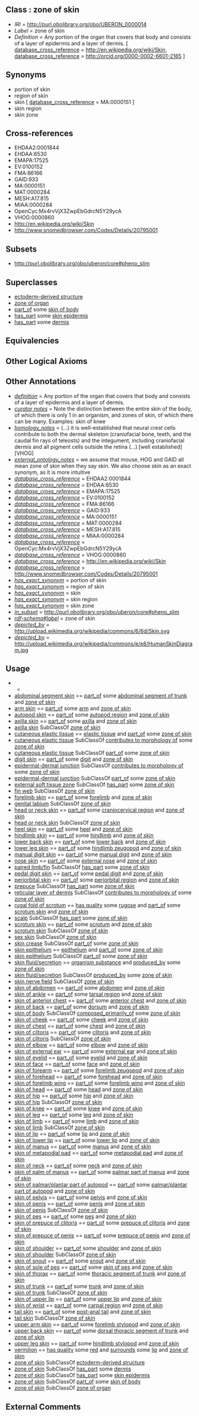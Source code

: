 
## Class : zone of skin

 * *IRI* = http://purl.obolibrary.org/obo/UBERON_0000014
 * *Label* = zone of skin
 * *Definition* = Any portion of the organ that covers that body and consists of a layer of epidermis and a layer of dermis. [ [database_cross_reference](../../ef/oboInOwl#hasDbXref.md) = http://en.wikipedia.org/wiki/Skin, [database_cross_reference](../../ef/oboInOwl#hasDbXref.md) = http://orcid.org/0000-0002-6601-2165 ]

## Synonyms

 * portion of skin
 * region of skin
 * skin [ [database_cross_reference](../../ef/oboInOwl#hasDbXref.md) = MA:0000151 ]
 * skin region
 * skin zone

## Cross-references

 * EHDAA2:0001844
 * EHDAA:6530
 * EMAPA:17525
 * EV:0100152
 * FMA:86166
 * GAID:933
 * MA:0000151
 * MAT:0000284
 * MESH:A17.815
 * MIAA:0000284
 * OpenCyc:Mx4rvVjX3ZwpEbGdrcN5Y29ycA
 * VHOG:0000860
 * http://en.wikipedia.org/wiki/Skin
 * http://www.snomedbrowser.com/Codes/Details/20795001

## Subsets

 * http://purl.obolibrary.org/obo/uberon/core#pheno_slim

## Superclasses

 * [ectoderm-derived structure](../../UBERON/21/UBERON_0004121.md)
 * [zone of organ](../../UBERON/44/UBERON_0034944.md)
 * [part_of](../../BFO/50/BFO_0000050.md) some [skin of body](../../UBERON/97/UBERON_0002097.md)
 * [has_part](../../BFO/51/BFO_0000051.md) some [skin epidermis](../../UBERON/03/UBERON_0001003.md)
 * [has_part](../../BFO/51/BFO_0000051.md) some [dermis](../../UBERON/67/UBERON_0002067.md)

## Equivalencies


## Other Logical Axioms


## Other Annotations

 * *[definition](../../IAO/15/IAO_0000115.md)* = Any portion of the organ that covers that body and consists of a layer of epidermis and a layer of dermis.
 * *[curator notes](../../IAO/32/IAO_0000232.md)* =  Note the distinction between the entire skin of the body, of which there is only 1 in an organism, and zones of skin, of which there can be many. Examples: skin of knee
 * *[homology_notes](../../UBPROP/03/UBPROP_0000003.md)* = (...) it is well-established that neural crest cells contribute to both the dermal skeleton (craniofacial bone, teeth, and the caudal fin rays of teleosts) and the integument, including craniofacial dermis and all pigment cells outside the retina (...).[well established][VHOG]
 * *[external_ontology_notes](../../UBPROP/12/UBPROP_0000012.md)* = we assume that mouse, HOG and GAID all mean zone of skin when they say skin. We also choose skin as an exact synonym, as it is more intuitive
 * *[database_cross_reference](../../ef/oboInOwl#hasDbXref.md)* = EHDAA2:0001844
 * *[database_cross_reference](../../ef/oboInOwl#hasDbXref.md)* = EHDAA:6530
 * *[database_cross_reference](../../ef/oboInOwl#hasDbXref.md)* = EMAPA:17525
 * *[database_cross_reference](../../ef/oboInOwl#hasDbXref.md)* = EV:0100152
 * *[database_cross_reference](../../ef/oboInOwl#hasDbXref.md)* = FMA:86166
 * *[database_cross_reference](../../ef/oboInOwl#hasDbXref.md)* = GAID:933
 * *[database_cross_reference](../../ef/oboInOwl#hasDbXref.md)* = MA:0000151
 * *[database_cross_reference](../../ef/oboInOwl#hasDbXref.md)* = MAT:0000284
 * *[database_cross_reference](../../ef/oboInOwl#hasDbXref.md)* = MESH:A17.815
 * *[database_cross_reference](../../ef/oboInOwl#hasDbXref.md)* = MIAA:0000284
 * *[database_cross_reference](../../ef/oboInOwl#hasDbXref.md)* = OpenCyc:Mx4rvVjX3ZwpEbGdrcN5Y29ycA
 * *[database_cross_reference](../../ef/oboInOwl#hasDbXref.md)* = VHOG:0000860
 * *[database_cross_reference](../../ef/oboInOwl#hasDbXref.md)* = http://en.wikipedia.org/wiki/Skin
 * *[database_cross_reference](../../ef/oboInOwl#hasDbXref.md)* = http://www.snomedbrowser.com/Codes/Details/20795001
 * *[has_exact_synonym](../../ym/oboInOwl#hasExactSynonym.md)* = portion of skin
 * *[has_exact_synonym](../../ym/oboInOwl#hasExactSynonym.md)* = region of skin
 * *[has_exact_synonym](../../ym/oboInOwl#hasExactSynonym.md)* = skin
 * *[has_exact_synonym](../../ym/oboInOwl#hasExactSynonym.md)* = skin region
 * *[has_exact_synonym](../../ym/oboInOwl#hasExactSynonym.md)* = skin zone
 * *[in_subset](../../et/oboInOwl#inSubset.md)* = http://purl.obolibrary.org/obo/uberon/core#pheno_slim
 * *[rdf-schema#label](../../el/rdf-schema#label.md)* = zone of skin
 * *[depicted_by](../../depicted/by/depicted_by.md)* = http://upload.wikimedia.org/wikipedia/commons/6/6d/Skin.svg
 * *[depicted_by](../../depicted/by/depicted_by.md)* = http://upload.wikimedia.org/wikipedia/commons/e/e8/HumanSkinDiagram.jpg

## Usage

 * -
 * [abdominal segment skin](../../UBERON/36/UBERON_0003836.md) == [part_of](../../BFO/50/BFO_0000050.md) some [abdominal segment of trunk](../../UBERON/17/UBERON_0002417.md) and [zone of skin](../../UBERON/14/UBERON_0000014.md)
 * [arm skin](../../UBERON/27/UBERON_0002427.md) == [part_of](../../BFO/50/BFO_0000050.md) some [arm](../../UBERON/60/UBERON_0001460.md) and [zone of skin](../../UBERON/14/UBERON_0000014.md)
 * [autopod skin](../../UBERON/90/UBERON_0015790.md) == [part_of](../../BFO/50/BFO_0000050.md) some [autopod region](../../UBERON/70/UBERON_0002470.md) and [zone of skin](../../UBERON/14/UBERON_0000014.md)
 * [axilla skin](../../UBERON/74/UBERON_0015474.md) == [part_of](../../BFO/50/BFO_0000050.md) some [axilla](../../UBERON/72/UBERON_0009472.md) and [zone of skin](../../UBERON/14/UBERON_0000014.md)
 * [axilla skin](../../UBERON/74/UBERON_0015474.md) SubClassOf [zone of skin](../../UBERON/14/UBERON_0000014.md)
 * [cutaneous elastic tissue](../../UBERON/67/UBERON_0003967.md) == [elastic tissue](../../UBERON/21/UBERON_0002521.md) and [part_of](../../BFO/50/BFO_0000050.md) some [zone of skin](../../UBERON/14/UBERON_0000014.md)
 * [cutaneous elastic tissue](../../UBERON/67/UBERON_0003967.md) SubClassOf [contributes to morphology of](../../RO/33/RO_0002433.md) some [zone of skin](../../UBERON/14/UBERON_0000014.md)
 * [cutaneous elastic tissue](../../UBERON/67/UBERON_0003967.md) SubClassOf [part_of](../../BFO/50/BFO_0000050.md) some [zone of skin](../../UBERON/14/UBERON_0000014.md)
 * [digit skin](../../UBERON/49/UBERON_0015249.md) == [part_of](../../BFO/50/BFO_0000050.md) some [digit](../../UBERON/44/UBERON_0002544.md) and [zone of skin](../../UBERON/14/UBERON_0000014.md)
 * [epidermal-dermal junction](../../UBERON/77/UBERON_0008877.md) SubClassOf [contributes to morphology of](../../RO/33/RO_0002433.md) some [zone of skin](../../UBERON/14/UBERON_0000014.md)
 * [epidermal-dermal junction](../../UBERON/77/UBERON_0008877.md) SubClassOf [part_of](../../BFO/50/BFO_0000050.md) some [zone of skin](../../UBERON/14/UBERON_0000014.md)
 * [external soft tissue zone](../../UBERON/29/UBERON_0034929.md) SubClassOf [has_part](../../BFO/51/BFO_0000051.md) some [zone of skin](../../UBERON/14/UBERON_0000014.md)
 * [fin web](../../UBERON/31/UBERON_4300031.md) SubClassOf [zone of skin](../../UBERON/14/UBERON_0000014.md)
 * [forelimb skin](../../UBERON/31/UBERON_0003531.md) == [part_of](../../BFO/50/BFO_0000050.md) some [forelimb](../../UBERON/02/UBERON_0002102.md) and [zone of skin](../../UBERON/14/UBERON_0000014.md)
 * [genital labium](../../UBERON/84/UBERON_0004084.md) SubClassOf [zone of skin](../../UBERON/14/UBERON_0000014.md)
 * [head or neck skin](../../UBERON/80/UBERON_0012180.md) == [part_of](../../BFO/50/BFO_0000050.md) some [craniocervical region](../../UBERON/11/UBERON_0007811.md) and [zone of skin](../../UBERON/14/UBERON_0000014.md)
 * [head or neck skin](../../UBERON/80/UBERON_0012180.md) SubClassOf [zone of skin](../../UBERON/14/UBERON_0000014.md)
 * [heel skin](../../UBERON/73/UBERON_0015873.md) == [part_of](../../BFO/50/BFO_0000050.md) some [heel](../../UBERON/75/UBERON_0015875.md) and [zone of skin](../../UBERON/14/UBERON_0000014.md)
 * [hindlimb skin](../../UBERON/32/UBERON_0003532.md) == [part_of](../../BFO/50/BFO_0000050.md) some [hindlimb](../../UBERON/03/UBERON_0002103.md) and [zone of skin](../../UBERON/14/UBERON_0000014.md)
 * [lower back skin](../../UBERON/14/UBERON_0009014.md) == [part_of](../../BFO/50/BFO_0000050.md) some [lower back](../../UBERON/62/UBERON_0005462.md) and [zone of skin](../../UBERON/14/UBERON_0000014.md)
 * [lower leg skin](../../UBERON/64/UBERON_0004264.md) == [part_of](../../BFO/50/BFO_0000050.md) some [hindlimb zeugopod](../../UBERON/23/UBERON_0003823.md) and [zone of skin](../../UBERON/14/UBERON_0000014.md)
 * [manual digit skin](../../UBERON/33/UBERON_0003533.md) == [part_of](../../BFO/50/BFO_0000050.md) some [manual digit](../../UBERON/89/UBERON_0002389.md) and [zone of skin](../../UBERON/14/UBERON_0000014.md)
 * [nose skin](../../UBERON/76/UBERON_0015476.md) == [part_of](../../BFO/50/BFO_0000050.md) some [external nose](../../UBERON/27/UBERON_0007827.md) and [zone of skin](../../UBERON/14/UBERON_0000014.md)
 * [paired limb/fin](../../UBERON/08/UBERON_0004708.md) SubClassOf [has_part](../../BFO/51/BFO_0000051.md) some [zone of skin](../../UBERON/14/UBERON_0000014.md)
 * [pedal digit skin](../../UBERON/30/UBERON_0003530.md) == [part_of](../../BFO/50/BFO_0000050.md) some [pedal digit](../../UBERON/66/UBERON_0001466.md) and [zone of skin](../../UBERON/14/UBERON_0000014.md)
 * [periorbital skin](../../UBERON/62/UBERON_0016462.md) == [part_of](../../BFO/50/BFO_0000050.md) some [periorbital region](../../UBERON/90/UBERON_0004090.md) and [zone of skin](../../UBERON/14/UBERON_0000014.md)
 * [prepuce](../../UBERON/74/UBERON_0011374.md) SubClassOf [has_part](../../BFO/51/BFO_0000051.md) some [zone of skin](../../UBERON/14/UBERON_0000014.md)
 * [reticular layer of dermis](../../UBERON/93/UBERON_0001993.md) SubClassOf [contributes to morphology of](../../RO/33/RO_0002433.md) some [zone of skin](../../UBERON/14/UBERON_0000014.md)
 * [rugal fold of scrotum](../../UBERON/34/UBERON_0018134.md) == [has quality](../../RO/86/RO_0000086.md) some [rugose](../../PATO/59/PATO_0001359.md) and [part_of](../../BFO/50/BFO_0000050.md) some [scrotum skin](../../UBERON/79/UBERON_0015479.md) and [zone of skin](../../UBERON/14/UBERON_0000014.md)
 * [scalp](../../UBERON/03/UBERON_0000403.md) SubClassOf [has_part](../../BFO/51/BFO_0000051.md) some [zone of skin](../../UBERON/14/UBERON_0000014.md)
 * [scrotum skin](../../UBERON/79/UBERON_0015479.md) == [part_of](../../BFO/50/BFO_0000050.md) some [scrotum](../../UBERON/00/UBERON_0001300.md) and [zone of skin](../../UBERON/14/UBERON_0000014.md)
 * [scrotum skin](../../UBERON/79/UBERON_0015479.md) SubClassOf [zone of skin](../../UBERON/14/UBERON_0000014.md)
 * [sex skin](../../UBERON/81/UBERON_0014481.md) SubClassOf [zone of skin](../../UBERON/14/UBERON_0000014.md)
 * [skin crease](../../UBERON/43/UBERON_0019243.md) SubClassOf [part_of](../../BFO/50/BFO_0000050.md) some [zone of skin](../../UBERON/14/UBERON_0000014.md)
 * [skin epithelium](../../UBERON/04/UBERON_0019204.md) == [epithelium](../../UBERON/83/UBERON_0000483.md) and [part_of](../../BFO/50/BFO_0000050.md) some [zone of skin](../../UBERON/14/UBERON_0000014.md)
 * [skin epithelium](../../UBERON/04/UBERON_0019204.md) SubClassOf [part_of](../../BFO/50/BFO_0000050.md) some [zone of skin](../../UBERON/14/UBERON_0000014.md)
 * [skin fluid/secretion](../../UBERON/35/UBERON_0006535.md) == [organism substance](../../UBERON/63/UBERON_0000463.md) and [produced_by](../../RO/01/RO_0003001.md) some [zone of skin](../../UBERON/14/UBERON_0000014.md)
 * [skin fluid/secretion](../../UBERON/35/UBERON_0006535.md) SubClassOf [produced_by](../../RO/01/RO_0003001.md) some [zone of skin](../../UBERON/14/UBERON_0000014.md)
 * [skin nerve field](../../UBERON/21/UBERON_0007121.md) SubClassOf [zone of skin](../../UBERON/14/UBERON_0000014.md)
 * [skin of abdomen](../../UBERON/16/UBERON_0001416.md) == [part_of](../../BFO/50/BFO_0000050.md) some [abdomen](../../UBERON/16/UBERON_0000916.md) and [zone of skin](../../UBERON/14/UBERON_0000014.md)
 * [skin of ankle](../../UBERON/12/UBERON_0001512.md) == [part_of](../../BFO/50/BFO_0000050.md) some [tarsal region](../../UBERON/54/UBERON_0004454.md) and [zone of skin](../../UBERON/14/UBERON_0000014.md)
 * [skin of anterior chest](../../UBERON/00/UBERON_0019200.md) == [part_of](../../BFO/50/BFO_0000050.md) some [anterior chest](../../UBERON/16/UBERON_0016416.md) and [zone of skin](../../UBERON/14/UBERON_0000014.md)
 * [skin of back](../../UBERON/68/UBERON_0001068.md) == [part_of](../../BFO/50/BFO_0000050.md) some [dorsum](../../UBERON/37/UBERON_0001137.md) and [zone of skin](../../UBERON/14/UBERON_0000014.md)
 * [skin of body](../../UBERON/97/UBERON_0002097.md) SubClassOf [composed_primarily_of](../../RO/73/RO_0002473.md) some [zone of skin](../../UBERON/14/UBERON_0000014.md)
 * [skin of cheek](../../UBERON/03/UBERON_0008803.md) == [part_of](../../BFO/50/BFO_0000050.md) some [cheek](../../UBERON/67/UBERON_0001567.md) and [zone of skin](../../UBERON/14/UBERON_0000014.md)
 * [skin of chest](../../UBERON/68/UBERON_0001868.md) == [part_of](../../BFO/50/BFO_0000050.md) some [chest](../../UBERON/43/UBERON_0001443.md) and [zone of skin](../../UBERON/14/UBERON_0000014.md)
 * [skin of clitoris](../../UBERON/98/UBERON_0005298.md) == [part_of](../../BFO/50/BFO_0000050.md) some [clitoris](../../UBERON/11/UBERON_0002411.md) and [zone of skin](../../UBERON/14/UBERON_0000014.md)
 * [skin of clitoris](../../UBERON/98/UBERON_0005298.md) SubClassOf [zone of skin](../../UBERON/14/UBERON_0000014.md)
 * [skin of elbow](../../UBERON/17/UBERON_0001517.md) == [part_of](../../BFO/50/BFO_0000050.md) some [elbow](../../UBERON/61/UBERON_0001461.md) and [zone of skin](../../UBERON/14/UBERON_0000014.md)
 * [skin of external ear](../../UBERON/59/UBERON_0001459.md) == [part_of](../../BFO/50/BFO_0000050.md) some [external ear](../../UBERON/91/UBERON_0001691.md) and [zone of skin](../../UBERON/14/UBERON_0000014.md)
 * [skin of eyelid](../../UBERON/57/UBERON_0001457.md) == [part_of](../../BFO/50/BFO_0000050.md) some [eyelid](../../UBERON/11/UBERON_0001711.md) and [zone of skin](../../UBERON/14/UBERON_0000014.md)
 * [skin of face](../../UBERON/21/UBERON_1000021.md) == [part_of](../../BFO/50/BFO_0000050.md) some [face](../../UBERON/56/UBERON_0001456.md) and [zone of skin](../../UBERON/14/UBERON_0000014.md)
 * [skin of forearm](../../UBERON/03/UBERON_0003403.md) == [part_of](../../BFO/50/BFO_0000050.md) some [forelimb zeugopod](../../UBERON/86/UBERON_0002386.md) and [zone of skin](../../UBERON/14/UBERON_0000014.md)
 * [skin of forehead](../../UBERON/75/UBERON_0016475.md) == [part_of](../../BFO/50/BFO_0000050.md) some [forehead](../../UBERON/00/UBERON_0008200.md) and [zone of skin](../../UBERON/14/UBERON_0000014.md)
 * [skin of forelimb wing](../../UBERON/55/UBERON_0010855.md) == [part_of](../../BFO/50/BFO_0000050.md) some [forelimb wing](../../UBERON/24/UBERON_0000024.md) and [zone of skin](../../UBERON/14/UBERON_0000014.md)
 * [skin of head](../../UBERON/84/UBERON_0001084.md) == [part_of](../../BFO/50/BFO_0000050.md) some [head](../../UBERON/33/UBERON_0000033.md) and [zone of skin](../../UBERON/14/UBERON_0000014.md)
 * [skin of hip](../../UBERON/54/UBERON_0001554.md) == [part_of](../../BFO/50/BFO_0000050.md) some [hip](../../UBERON/64/UBERON_0001464.md) and [zone of skin](../../UBERON/14/UBERON_0000014.md)
 * [skin of hip](../../UBERON/54/UBERON_0001554.md) SubClassOf [zone of skin](../../UBERON/14/UBERON_0000014.md)
 * [skin of knee](../../UBERON/10/UBERON_0001510.md) == [part_of](../../BFO/50/BFO_0000050.md) some [knee](../../UBERON/65/UBERON_0001465.md) and [zone of skin](../../UBERON/14/UBERON_0000014.md)
 * [skin of leg](../../UBERON/11/UBERON_0001511.md) == [part_of](../../BFO/50/BFO_0000050.md) some [leg](../../UBERON/78/UBERON_0000978.md) and [zone of skin](../../UBERON/14/UBERON_0000014.md)
 * [skin of limb](../../UBERON/19/UBERON_0001419.md) == [part_of](../../BFO/50/BFO_0000050.md) some [limb](../../UBERON/01/UBERON_0002101.md) and [zone of skin](../../UBERON/14/UBERON_0000014.md)
 * [skin of limb](../../UBERON/19/UBERON_0001419.md) SubClassOf [zone of skin](../../UBERON/14/UBERON_0000014.md)
 * [skin of lip](../../UBERON/58/UBERON_0001458.md) == [part_of](../../BFO/50/BFO_0000050.md) some [lip](../../UBERON/33/UBERON_0001833.md) and [zone of skin](../../UBERON/14/UBERON_0000014.md)
 * [skin of lower lip](../../UBERON/50/UBERON_0018150.md) == [part_of](../../BFO/50/BFO_0000050.md) some [lower lip](../../UBERON/35/UBERON_0001835.md) and [zone of skin](../../UBERON/14/UBERON_0000014.md)
 * [skin of manus](../../UBERON/19/UBERON_0001519.md) == [part_of](../../BFO/50/BFO_0000050.md) some [manus](../../UBERON/98/UBERON_0002398.md) and [zone of skin](../../UBERON/14/UBERON_0000014.md)
 * [skin of metapodial pad](../../UBERON/84/UBERON_0015484.md) == [part_of](../../BFO/50/BFO_0000050.md) some [metapodial pad](../../UBERON/38/UBERON_0008838.md) and [zone of skin](../../UBERON/14/UBERON_0000014.md)
 * [skin of neck](../../UBERON/17/UBERON_0001417.md) == [part_of](../../BFO/50/BFO_0000050.md) some [neck](../../UBERON/74/UBERON_0000974.md) and [zone of skin](../../UBERON/14/UBERON_0000014.md)
 * [skin of palm of manus](../../UBERON/77/UBERON_0013777.md) == [part_of](../../BFO/50/BFO_0000050.md) some [palmar part of manus](../../UBERON/78/UBERON_0008878.md) and [zone of skin](../../UBERON/14/UBERON_0000014.md)
 * [skin of palmar/plantar part of autopod](../../UBERON/76/UBERON_0013776.md) == [part_of](../../BFO/50/BFO_0000050.md) some [palmar/plantar part of autopod](../../UBERON/37/UBERON_0008837.md) and [zone of skin](../../UBERON/14/UBERON_0000014.md)
 * [skin of pelvis](../../UBERON/15/UBERON_0001415.md) == [part_of](../../BFO/50/BFO_0000050.md) some [pelvis](../../UBERON/55/UBERON_0002355.md) and [zone of skin](../../UBERON/14/UBERON_0000014.md)
 * [skin of penis](../../UBERON/31/UBERON_0001331.md) == [part_of](../../BFO/50/BFO_0000050.md) some [penis](../../UBERON/89/UBERON_0000989.md) and [zone of skin](../../UBERON/14/UBERON_0000014.md)
 * [skin of penis](../../UBERON/31/UBERON_0001331.md) SubClassOf [zone of skin](../../UBERON/14/UBERON_0000014.md)
 * [skin of pes](../../UBERON/13/UBERON_0001513.md) == [part_of](../../BFO/50/BFO_0000050.md) some [pes](../../UBERON/87/UBERON_0002387.md) and [zone of skin](../../UBERON/14/UBERON_0000014.md)
 * [skin of prepuce of clitoris](../../UBERON/75/UBERON_0011375.md) == [part_of](../../BFO/50/BFO_0000050.md) some [prepuce of clitoris](../../UBERON/99/UBERON_0005299.md) and [zone of skin](../../UBERON/14/UBERON_0000014.md)
 * [skin of prepuce of penis](../../UBERON/71/UBERON_0001471.md) == [part_of](../../BFO/50/BFO_0000050.md) some [prepuce of penis](../../UBERON/32/UBERON_0001332.md) and [zone of skin](../../UBERON/14/UBERON_0000014.md)
 * [skin of shoulder](../../UBERON/83/UBERON_0001483.md) == [part_of](../../BFO/50/BFO_0000050.md) some [shoulder](../../UBERON/67/UBERON_0001467.md) and [zone of skin](../../UBERON/14/UBERON_0000014.md)
 * [skin of shoulder](../../UBERON/83/UBERON_0001483.md) SubClassOf [zone of skin](../../UBERON/14/UBERON_0000014.md)
 * [skin of snout](../../UBERON/15/UBERON_1000015.md) == [part_of](../../BFO/50/BFO_0000050.md) some [snout](../../UBERON/33/UBERON_0006333.md) and [zone of skin](../../UBERON/14/UBERON_0000014.md)
 * [skin of sole of pes](../../UBERON/78/UBERON_0013778.md) == [part_of](../../BFO/50/BFO_0000050.md) some [skin of pes](../../UBERON/13/UBERON_0001513.md) and [zone of skin](../../UBERON/14/UBERON_0000014.md)
 * [skin of thorax](../../UBERON/18/UBERON_0001418.md) == [part_of](../../BFO/50/BFO_0000050.md) some [thoracic segment of trunk](../../UBERON/15/UBERON_0000915.md) and [zone of skin](../../UBERON/14/UBERON_0000014.md)
 * [skin of trunk](../../UBERON/85/UBERON_0001085.md) == [part_of](../../BFO/50/BFO_0000050.md) some [trunk](../../UBERON/00/UBERON_0002100.md) and [zone of skin](../../UBERON/14/UBERON_0000014.md)
 * [skin of trunk](../../UBERON/85/UBERON_0001085.md) SubClassOf [zone of skin](../../UBERON/14/UBERON_0000014.md)
 * [skin of upper lip](../../UBERON/51/UBERON_0018151.md) == [part_of](../../BFO/50/BFO_0000050.md) some [upper lip](../../UBERON/34/UBERON_0001834.md) and [zone of skin](../../UBERON/14/UBERON_0000014.md)
 * [skin of wrist](../../UBERON/18/UBERON_0001518.md) == [part_of](../../BFO/50/BFO_0000050.md) some [carpal region](../../UBERON/52/UBERON_0004452.md) and [zone of skin](../../UBERON/14/UBERON_0000014.md)
 * [tail skin](../../UBERON/34/UBERON_0003534.md) == [part_of](../../BFO/50/BFO_0000050.md) some [post-anal tail](../../UBERON/12/UBERON_0007812.md) and [zone of skin](../../UBERON/14/UBERON_0000014.md)
 * [tail skin](../../UBERON/34/UBERON_0003534.md) SubClassOf [zone of skin](../../UBERON/14/UBERON_0000014.md)
 * [upper arm skin](../../UBERON/63/UBERON_0004263.md) == [part_of](../../BFO/50/BFO_0000050.md) some [forelimb stylopod](../../UBERON/22/UBERON_0003822.md) and [zone of skin](../../UBERON/14/UBERON_0000014.md)
 * [upper back skin](../../UBERON/15/UBERON_0009015.md) == [part_of](../../BFO/50/BFO_0000050.md) some [dorsal thoracic segment of trunk](../../UBERON/31/UBERON_0008231.md) and [zone of skin](../../UBERON/14/UBERON_0000014.md)
 * [upper leg skin](../../UBERON/62/UBERON_0004262.md) == [part_of](../../BFO/50/BFO_0000050.md) some [hindlimb stylopod](../../UBERON/76/UBERON_0000376.md) and [zone of skin](../../UBERON/14/UBERON_0000014.md)
 * [vermilion](../../UBERON/15/UBERON_0016915.md) == [has quality](../../RO/86/RO_0000086.md) some [red](../../PATO/22/PATO_0000322.md) and [surrounds](../../RO/21/RO_0002221.md) some [lip](../../UBERON/33/UBERON_0001833.md) and [zone of skin](../../UBERON/14/UBERON_0000014.md)
 * [zone of skin](../../UBERON/14/UBERON_0000014.md) SubClassOf [ectoderm-derived structure](../../UBERON/21/UBERON_0004121.md)
 * [zone of skin](../../UBERON/14/UBERON_0000014.md) SubClassOf [has_part](../../BFO/51/BFO_0000051.md) some [dermis](../../UBERON/67/UBERON_0002067.md)
 * [zone of skin](../../UBERON/14/UBERON_0000014.md) SubClassOf [has_part](../../BFO/51/BFO_0000051.md) some [skin epidermis](../../UBERON/03/UBERON_0001003.md)
 * [zone of skin](../../UBERON/14/UBERON_0000014.md) SubClassOf [part_of](../../BFO/50/BFO_0000050.md) some [skin of body](../../UBERON/97/UBERON_0002097.md)
 * [zone of skin](../../UBERON/14/UBERON_0000014.md) SubClassOf [zone of organ](../../UBERON/44/UBERON_0034944.md)

## External Comments

